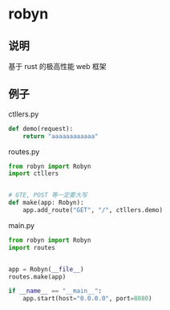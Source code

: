 # robyn

## 说明

基于 rust 的极高性能 web 框架

## 例子

ctllers.py

```python
def demo(request):
    return "aaaaaaaaaaaa"
```

routes.py

```python
from robyn import Robyn
import ctllers


# GTE, POST 等一定要大写
def make(app: Robyn):
    app.add_route("GET", "/", ctllers.demo)
```

main.py

```python
from robyn import Robyn
import routes


app = Robyn(__file__)
routes.make(app)

if __name__ == "__main__":
    app.start(host="0.0.0.0", port=8080)
```
